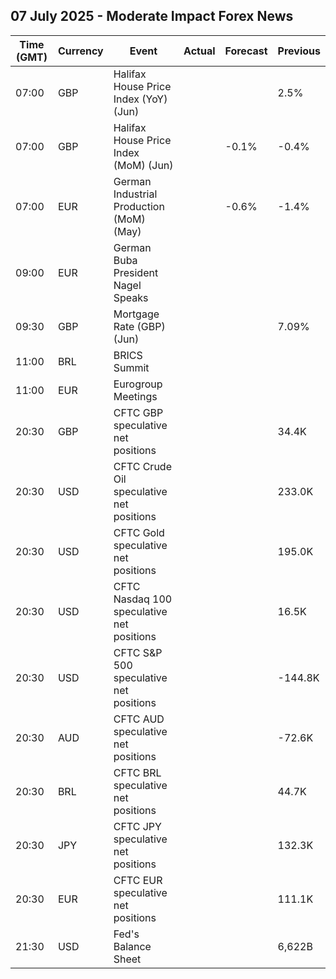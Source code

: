 ## 07 July 2025 - Moderate Impact Forex News

| Time (GMT) | Currency | Event | Actual | Forecast | Previous |
|------|----------|-------|--------|----------|----------|
| 07:00 | GBP | Halifax House Price Index (YoY) (Jun) |  |  | 2.5% |
| 07:00 | GBP | Halifax House Price Index (MoM) (Jun) |  | -0.1% | -0.4% |
| 07:00 | EUR | German Industrial Production (MoM) (May) |  | -0.6% | -1.4% |
| 09:00 | EUR | German Buba President Nagel Speaks |  |  |  |
| 09:30 | GBP | Mortgage Rate (GBP) (Jun) |  |  | 7.09% |
| 11:00 | BRL | BRICS Summit |  |  |  |
| 11:00 | EUR | Eurogroup Meetings |  |  |  |
| 20:30 | GBP | CFTC GBP speculative net positions |  |  | 34.4K |
| 20:30 | USD | CFTC Crude Oil speculative net positions |  |  | 233.0K |
| 20:30 | USD | CFTC Gold speculative net positions |  |  | 195.0K |
| 20:30 | USD | CFTC Nasdaq 100 speculative net positions |  |  | 16.5K |
| 20:30 | USD | CFTC S&P 500 speculative net positions |  |  | -144.8K |
| 20:30 | AUD | CFTC AUD speculative net positions |  |  | -72.6K |
| 20:30 | BRL | CFTC BRL speculative net positions |  |  | 44.7K |
| 20:30 | JPY | CFTC JPY speculative net positions |  |  | 132.3K |
| 20:30 | EUR | CFTC EUR speculative net positions |  |  | 111.1K |
| 21:30 | USD | Fed's Balance Sheet |  |  | 6,622B |
